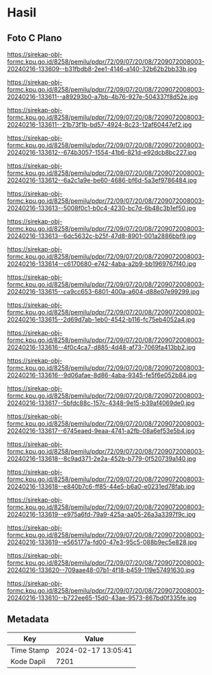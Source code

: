 # Hasil

## Foto C Plano

https://sirekap-obj-formc.kpu.go.id/8258/pemilu/pdpr/72/09/07/20/08/7209072008003-20240216-133609--b31fbdb8-2ee1-4146-a140-32b62b2bb33b.jpg

https://sirekap-obj-formc.kpu.go.id/8258/pemilu/pdpr/72/09/07/20/08/7209072008003-20240216-133611--a89293b0-a7bb-4b76-927e-504337f8d52e.jpg

https://sirekap-obj-formc.kpu.go.id/8258/pemilu/pdpr/72/09/07/20/08/7209072008003-20240216-133611--21b73f1b-bd57-4924-8c23-12af60447ef2.jpg

https://sirekap-obj-formc.kpu.go.id/8258/pemilu/pdpr/72/09/07/20/08/7209072008003-20240216-133612--674b3057-1554-41b6-821d-e92dcb8bc227.jpg

https://sirekap-obj-formc.kpu.go.id/8258/pemilu/pdpr/72/09/07/20/08/7209072008003-20240216-133612--6a2c1a9e-be60-4686-bf6d-5a3ef9786484.jpg

https://sirekap-obj-formc.kpu.go.id/8258/pemilu/pdpr/72/09/07/20/08/7209072008003-20240216-133613--5008f0c1-b0c4-4230-bc7d-6b48c3b1ef50.jpg

https://sirekap-obj-formc.kpu.go.id/8258/pemilu/pdpr/72/09/07/20/08/7209072008003-20240216-133613--6dc5632c-b25f-47d8-8901-001a2886bbf9.jpg

https://sirekap-obj-formc.kpu.go.id/8258/pemilu/pdpr/72/09/07/20/08/7209072008003-20240216-133614--c6170680-e742-4aba-a2b9-bb1969767f40.jpg

https://sirekap-obj-formc.kpu.go.id/8258/pemilu/pdpr/72/09/07/20/08/7209072008003-20240216-133615--ca9cc653-6801-400a-a604-d88e07e99299.jpg

https://sirekap-obj-formc.kpu.go.id/8258/pemilu/pdpr/72/09/07/20/08/7209072008003-20240216-133615--2d69d7ab-1eb0-4542-b116-fc75eb4052a4.jpg

https://sirekap-obj-formc.kpu.go.id/8258/pemilu/pdpr/72/09/07/20/08/7209072008003-20240216-133616--4f0c4ca7-d885-4d48-af73-7069fa413bb2.jpg

https://sirekap-obj-formc.kpu.go.id/8258/pemilu/pdpr/72/09/07/20/08/7209072008003-20240216-133616--9d06afae-8d86-4aba-9345-fe5f6e052b84.jpg

https://sirekap-obj-formc.kpu.go.id/8258/pemilu/pdpr/72/09/07/20/08/7209072008003-20240216-133617--5bfdc88c-157c-4348-9e15-b39af4069de0.jpg

https://sirekap-obj-formc.kpu.go.id/8258/pemilu/pdpr/72/09/07/20/08/7209072008003-20240216-133617--6745eaed-9eaa-4741-a2fb-08a6ef53e5b4.jpg

https://sirekap-obj-formc.kpu.go.id/8258/pemilu/pdpr/72/09/07/20/08/7209072008003-20240216-133618--8c9ad371-2e2a-452b-b779-0f520739a140.jpg

https://sirekap-obj-formc.kpu.go.id/8258/pemilu/pdpr/72/09/07/20/08/7209072008003-20240216-133618--e840b7c6-ff85-44e5-b6a0-e0231ed78fab.jpg

https://sirekap-obj-formc.kpu.go.id/8258/pemilu/pdpr/72/09/07/20/08/7209072008003-20240216-133619--e975a6fd-79a9-425a-aa05-26a3a3397f9c.jpg

https://sirekap-obj-formc.kpu.go.id/8258/pemilu/pdpr/72/09/07/20/08/7209072008003-20240216-133619--e565177a-fd00-47e3-95c5-088b9ec5e828.jpg

https://sirekap-obj-formc.kpu.go.id/8258/pemilu/pdpr/72/09/07/20/08/7209072008003-20240216-133620--709aae48-07b1-4f18-b459-119e57491630.jpg

https://sirekap-obj-formc.kpu.go.id/8258/pemilu/pdpr/72/09/07/20/08/7209072008003-20240216-133610--b722ee65-15d0-43ae-9573-867bd0f335fe.jpg


## Metadata

| Key        | Value               |
| ---------- | ------------------- |
| Time Stamp | 2024-02-17 13:05:41 |
| Kode Dapil | 7201                |



